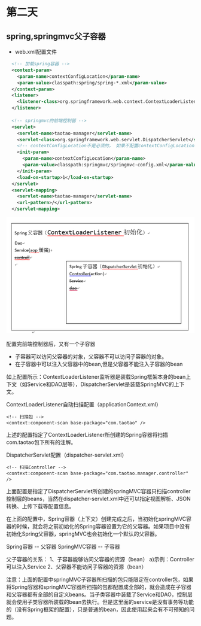 # 第二天

## spring,springmvc父子容器

- web.xml配置文件

```xml
  <!-- 加载spring容器 -->
  <context-param>
    <param-name>contextConfigLocation</param-name>
    <param-value>classpath:spring/spring-*.xml</param-value>
  </context-param>
  <listener>
    <listener-class>org.springframework.web.context.ContextLoaderListener</listener-class>
  </listener>

  <!-- springmvc的前端控制器 -->
  <servlet>
    <servlet-name>taotao-manager</servlet-name>
    <servlet-class>org.springframework.web.servlet.DispatcherServlet</servlet-class>
    <!-- contextConfigLocation不是必须的， 如果不配置contextConfigLocation， springmvc的配置文件默认在：WEB-INF/servlet的name+"-servlet.xml" -->
    <init-param>
      <param-name>contextConfigLocation</param-name>
      <param-value>classpath:springmvc/springmvc-config.xml</param-value>
    </init-param>
    <load-on-startup>1</load-on-startup>
  </servlet>
  <servlet-mapping>
    <servlet-name>taotao-manager</servlet-name>
    <url-pattern>/</url-pattern>
  </servlet-mapping>
```

![1542073332005](assets/1542073332005.png)

配置完前端控制器后，又有一个子容器

- 子容器可以访问父容器的对象，父容器不可以访问子容器的对象。 
- 在子容器中可以注入父容器中的bean,但是父容器不能注入子容器的bean

如上配置所示：ContextLoaderListener监听器是装载Spring框架本身的bean上下文（如Service和DAO层等），DispatcherServlet是装载SpringMVC的上下文。

ContextLoaderListener自动扫描配置（applicationContext.xml）

    <!-- 扫描包 -->
    <context:component-scan base-package="com.taotao" />
上述的配置指定了ContextLoaderListener所创建的Spring容器将扫描com.taotao包下所有的注解。

DispatcherServlet配置（dispatcher-servlet.xml）

    <!-- 扫描Controller -->
    <context:component-scan base-package="com.taotao.manager.controller" />
上面配置是指定了DispatcherServlet所创建的springMVC容器只扫描controller控制层的beans，当然在dispatcher-servlet.xml中还可以指定视图解析、JSON转换、上传下载等配置信息。

在上面的配置中，Spring容器（上下文）创建完成之后，当初始化springMVC容器的时候，就会将之前初始化的Spring容器设置为它的父容器。如果项目中没有初始化Spring父容器，springMVC也会初始化一个默认的父容器。

Spring容器  --  父容器
SpringMVC容器  -- 子容器

父子容器的关系：
1、子容器能够访问父容器的资源（bean）
a)示例：Controller可以注入Service
2、父容器不能访问子容器的资源（bean）


注意：上面的配置中springMVC子容器所扫描的包只能限定在controller包，如果将Spring容器和springMVC容器所扫描的包都配置成全部的，就会造成在子容器和父容器都有全部的自定义beans。当子类容器中装载了Service和DAO，控制层就会使用子类容器所装载的bean去执行。但是这里面的service是没有事务等功能的（没有Spring框架的配置），只是普通的bean，因此使用起来会有不可预知的问题。

